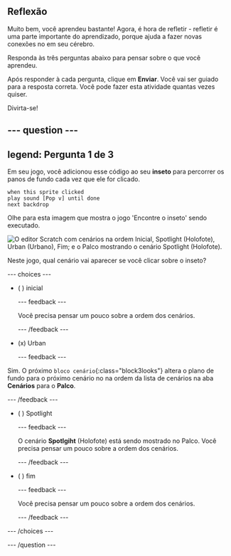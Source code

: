## Reflexão

Muito bem, você aprendeu bastante! Agora, é hora de refletir - refletir é uma parte importante do aprendizado, porque ajuda a fazer novas conexões no em seu cérebro.

Responda às três perguntas abaixo para pensar sobre o que você aprendeu.

Após responder à cada pergunta, clique em **Enviar**. Você vai ser guiado para a resposta correta. Você pode fazer esta atividade quantas vezes quiser.

Divirta-se!

--- question ---
---
legend: Pergunta 1 de 3
---

Em seu jogo, você adicionou esse código ao seu **inseto** para percorrer os panos de fundo cada vez que ele for clicado.

```blocks3
when this sprite clicked
play sound [Pop v] until done
next backdrop
```

Olhe para esta imagem que mostra o jogo 'Encontre o inseto' sendo executado.

![O editor Scratch com cenários na ordem Inicial, Spotlight (Holofote), Urban (Urbano), Fim; e o Palco mostrando o cenário Spotlight (Holofote).](images/quiz1-backdrops.png)

Neste jogo, qual cenário vai aparecer se você clicar sobre o inseto?

--- choices ---

- ( ) inicial

  --- feedback ---

  Você precisa pensar um pouco sobre a ordem dos cenários.

  --- /feedback ---

- (x) Urban

  --- feedback ---

Sim. O próximo `bloco cenário`{:class="block3looks"} altera o plano de fundo para o próximo cenário no na ordem da lista de cenários na aba **Cenários** para o **Palco**.

--- /feedback ---

- ( ) Spotlight

  --- feedback ---

  O cenário **Spotlgiht** (Holofote) está sendo mostrado no Palco. Você precisa pensar um pouco sobre a ordem dos cenários.

  --- /feedback ---

- ( ) fim

  --- feedback ---

  Você precisa pensar um pouco sobre a ordem dos cenários.

  --- /feedback ---

--- /choices ---

--- /question ---
